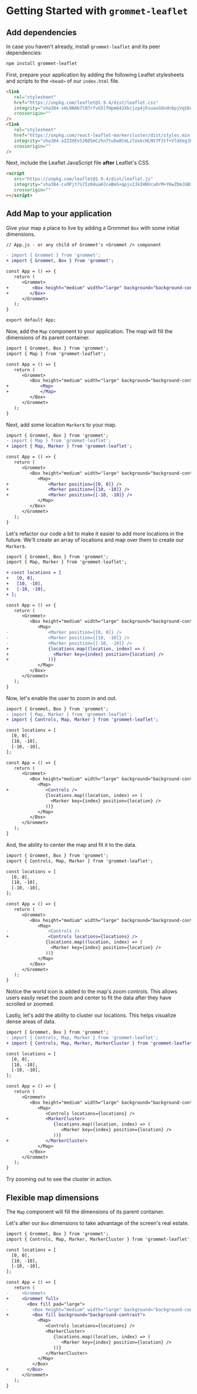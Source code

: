 # Getting Started with `grommet-leaflet`

## Add dependencies

In case you haven't already, install `grommet-leaflet` and its peer dependencies:

```bash
npm install grommet-leaflet
```

First, prepare your application by adding the following Leaflet stylesheets and scripts to the `<head>` of our `index.html` file.

```html
<link
   rel="stylesheet"
   href="https://unpkg.com/leaflet@1.9.4/dist/leaflet.css"
   integrity="sha384-sHL9NAb7lN7rfvG5lfHpm643Xkcjzp4jFvuavGOndn6pjVqS6ny56CAt3nsEVT4H"
   crossorigin=""
/>
<link
   rel="stylesheet"
   href="https://unpkg.com/react-leaflet-markercluster/dist/styles.min.css"
   integrity="sha384-aZZ3XEvSJ6DSmCzhn7tubw8CmLzlUxkcHLNt7F1tf+VldXegJEm7mGmoq6fLfiez"
   crossorigin=""
/>
```

Next, include the Leaflet JavaScript file **after** Leaflet's CSS.

```html
<script
   src="https://unpkg.com/leaflet@1.9.4/dist/leaflet.js"
   integrity="sha384-cxOPjt7s7Iz04uaHJceBmS+qpjv2JkIHNVcuOrM+YHwZOmJGBXI00mdUXEq65HTH"
   crossorigin=""
></script>
```

## Add Map to your application

Give your map a place to live by adding a Grommet `Box` with some initial dimensions.

```diff
// App.js - or any child of Grommet's <Grommet /> component

- import { Grommet } from 'grommet';
+ import { Grommet, Box } from 'grommet';

const App = () => {
   return (
      <Grommet>
+         <Box height="medium" width="large" background="background-contrast">
+        </Box>
      </Grommet>
   );
}

export default App;
```

Now, add the `Map` component to your application. The map will fill the dimensions of its parent container.

```diff
import { Grommet, Box } from 'grommet';
import { Map } from 'grommet-leaflet';

const App = () => {
   return (
      <Grommet>
         <Box height="medium" width="large" background="background-contrast">
+            <Map>
+            </Map>
         </Box>
      </Grommet>
   );
}
```

Next, add some location `Marker`s to your map.

```diff
import { Grommet, Box } from 'grommet';
- import { Map } from 'grommet-leaflet';
+ import { Map, Marker } from 'grommet-leaflet';

const App = () => {
   return (
      <Grommet>
         <Box height="medium" width="large" background="background-contrast">
            <Map>
+               <Marker position={[0, 0]} />
+               <Marker position={[10, -10]} />
+               <Marker position={[-10, -10]} />
            </Map>
         </Box>
      </Grommet>
   );
}
```

Let's refactor our code a bit to make it easier to add more locations in the future. We'll create an array of locations and map over them to create our `Marker`s.

```diff
import { Grommet, Box } from 'grommet';
import { Map, Marker } from 'grommet-leaflet';

+ const locations = [
+   [0, 0],
+   [10, -10],
+   [-10, -10],
+ ];

const App = () => {
   return (
      <Grommet>
         <Box height="medium" width="large" background="background-contrast">
            <Map>
-               <Marker position={[0, 0]} />
-               <Marker position={[10, -10]} />
-               <Marker position={[-10, -10]} />
+               {locations.map((location, index) => (
+                 <Marker key={index} position={location} />
+               ))}
            </Map>
         </Box>
      </Grommet>
   );
}
```


Now, let's enable the user to zoom in and out.

```diff
import { Grommet, Box } from 'grommet';
- import { Map, Marker } from 'grommet-leaflet';
+ import { Controls, Map, Marker } from 'grommet-leaflet';

const locations = [
  [0, 0],
  [10, -10],
  [-10, -10],
];

const App = () => {
   return (
      <Grommet>
         <Box height="medium" width="large" background="background-contrast">
            <Map>
+              <Controls />
               {locations.map((location, index) => (
                 <Marker key={index} position={location} />
               ))}
            </Map>
         </Box>
      </Grommet>
   );
}
```

And, the ability to center the map and fit it to the data.

```diff
import { Grommet, Box } from 'grommet';
import { Controls, Map, Marker } from 'grommet-leaflet';

const locations = [
  [0, 0],
  [10, -10],
  [-10, -10],
];

const App = () => {
   return (
      <Grommet>
         <Box height="medium" width="large" background="background-contrast">
            <Map>
-               <Controls />
+               <Controls locations={locations} />
               {locations.map((location, index) => (
                 <Marker key={index} position={location} />
               ))}
            </Map>
         </Box>
      </Grommet>
   );
}
```

Notice the world icon is added to the map's zoom controls. This allows users easily reset the zoom and center to fit the data after they have scrolled or zoomed.

Lastly, let's add the ability to cluster our locations. This helps visualize dense areas of data.

```diff
import { Grommet, Box } from 'grommet';
- import { Controls, Map, Marker } from 'grommet-leaflet';
+ import { Controls, Map, Marker, MarkerCluster } from 'grommet-leaflet';

const locations = [
  [0, 0],
  [10, -10],
  [-10, -10],
];

const App = () => {
   return (
      <Grommet>
         <Box height="medium" width="large" background="background-contrast">
            <Map>
               <Controls locations={locations} />
+              <MarkerCluster>
                  {locations.map((location, index) => (
                     <Marker key={index} position={location} />
                  ))}
+              </MarkerCluster>
            </Map>
         </Box>
      </Grommet>
   );
}
```

Try zooming out to see the cluster in action.

## Flexible map dimensions

The `Map` component will fill the dimensions of its parent container.

Let's alter our `Box` dimensions to take advantage of the screen's real estate.

```diff
import { Grommet, Box } from 'grommet';
import { Controls, Map, Marker, MarkerCluster } from 'grommet-leaflet';

const locations = [
  [0, 0],
  [10, -10],
  [-10, -10],
];

const App = () => {
   return (
-     <Grommet>
+     <Grommet full>
        <Box fill pad="large">
-         <Box height="medium" width="large" background="background-contrast">
+         <Box fill background="background-contrast">
            <Map>
               <Controls locations={locations} />
               <MarkerCluster>
                  {locations.map((location, index) => (
                     <Marker key={index} position={location} />
                  ))}
               </MarkerCluster>
            </Map>
          </Box>
+       </Box>
      </Grommet>
   );
}
```
